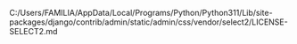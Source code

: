 C:/Users/FAMILIA/AppData/Local/Programs/Python/Python311/Lib/site-packages/django/contrib/admin/static/admin/css/vendor/select2/LICENSE-SELECT2.md